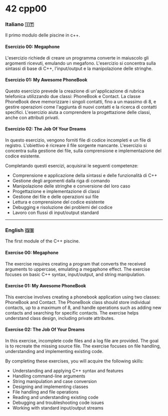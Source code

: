 # 42 cpp00

<h3> Italiano 🇮🇹</h3>
Il primo modulo delle piscine in c++.

<h4>Esercizio 00: Megaphone</h4>

L'esercizio richiede di creare un programma converte in maiuscolo gli argomenti ricevuti, emulando un megafono.
L'esercizio si concentra sulla sintassi di base di C++, l'input/output e la manipolazione delle stringhe.

<h4>Esercizio 01: My Awesome PhoneBook</h4>

Questo esercizio prevede la creazione di un'applicazione di rubrica telefonica utilizzando due classi: PhoneBook e Contact.
La classe PhoneBook deve memorizzare i singoli contatti, fino a un massimo di 8, e gestire operazioni come l'aggiunta di nuovi contatti e la ricerca di contatti specifici.
L'esercizio aiuta a comprendere la progettazione delle classi, anche con attributi privati.

<h4>Esercizio 02: The Job Of Your Dreams</h4>

In questo esercizio, vengono forniti file di codice incompleti e un file di registro. L'obiettivo è ricreare il file sorgente mancante.
L'esercizio si concentra sulla gestione dei file, sulla comprensione e implementazione del codice esistente.


Completando questi esercizi, acquisirai le seguenti competenze:

- Comprensione e applicazione della sintassi e delle funzionalità di C++
- Gestione degli argomenti dalla riga di comando
- Manipolazione delle stringhe e conversione del loro caso
- Progettazione e implementazione di classi
- Gestione dei file e delle operazioni sui file
- Lettura e comprensione del codice esistente
- Debugging e risoluzione dei problemi del codice
- Lavoro con flussi di input/output standard

-------------------

<h3> English 🇬🇧</h3>

The first module of the C++ piscine.

<h4>Exercise 00: Megaphone</h4>
The exercise requires creating a program that converts the received arguments to uppercase, emulating a megaphone effect.
The exercise focuses on basic C++ syntax, input/output, and string manipulation.

<h4>Exercise 01: My Awesome PhoneBook</h4>
This exercise involves creating a phonebook application using two classes: PhoneBook and Contact.
The PhoneBook class should store individual contacts, up to a maximum of 8, and handle operations such as adding new contacts and searching for specific contacts.
The exercise helps understand class design, including private attributes.

<h4>Exercise 02: The Job Of Your Dreams</h4>
In this exercise, incomplete code files and a log file are provided. The goal is to recreate the missing source file.
The exercise focuses on file handling, understanding and implementing existing code.


By completing these exercises, you will acquire the following skills:

- Understanding and applying C++ syntax and features
- Handling command-line arguments
- String manipulation and case conversion
- Designing and implementing classes
- File handling and file operations
- Reading and understanding existing code
- Debugging and troubleshooting code issues
- Working with standard input/output streams

